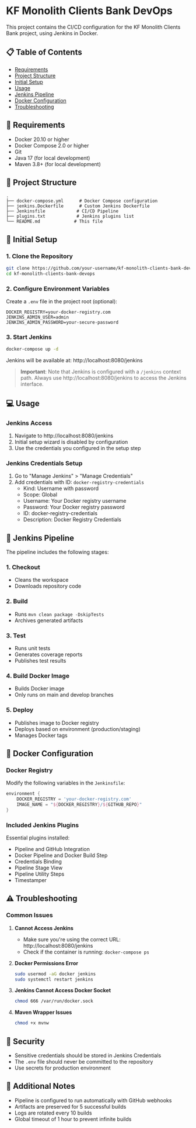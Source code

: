 # KF Monolith Clients Bank DevOps

This project contains the CI/CD configuration for the KF Monolith Clients Bank project, using Jenkins in Docker.

## 📋 Table of Contents

- [Requirements](#requirements)
- [Project Structure](#project-structure)
- [Initial Setup](#initial-setup)
- [Usage](#usage)
- [Jenkins Pipeline](#jenkins-pipeline)
- [Docker Configuration](#docker-configuration)
- [Troubleshooting](#troubleshooting)

## 🔧 Requirements

- Docker 20.10 or higher
- Docker Compose 2.0 or higher
- Git
- Java 17 (for local development)
- Maven 3.8+ (for local development)

## 📁 Project Structure

```
.
├── docker-compose.yml      # Docker Compose configuration
├── jenkins.Dockerfile      # Custom Jenkins Dockerfile
├── Jenkinsfile            # CI/CD Pipeline
├── plugins.txt            # Jenkins plugins list
└── README.md             # This file
```

## 🚀 Initial Setup

### 1. Clone the Repository

```bash
git clone https://github.com/your-username/kf-monolith-clients-bank-devops.git
cd kf-monolith-clients-bank-devops
```

### 2. Configure Environment Variables

Create a `.env` file in the project root (optional):

```env
DOCKER_REGISTRY=your-docker-registry.com
JENKINS_ADMIN_USER=admin
JENKINS_ADMIN_PASSWORD=your-secure-password
```

### 3. Start Jenkins

```bash
docker-compose up -d
```

Jenkins will be available at: http://localhost:8080/jenkins

> **Important**: Note that Jenkins is configured with a `/jenkins` context path. Always use http://localhost:8080/jenkins to access the Jenkins interface.

## 💻 Usage

### Jenkins Access

1. Navigate to http://localhost:8080/jenkins
2. Initial setup wizard is disabled by configuration
3. Use the credentials you configured in the setup step

### Jenkins Credentials Setup

1. Go to "Manage Jenkins" > "Manage Credentials"
2. Add credentials with ID: `docker-registry-credentials`
   - Kind: Username with password
   - Scope: Global
   - Username: Your Docker registry username
   - Password: Your Docker registry password
   - ID: docker-registry-credentials
   - Description: Docker Registry Credentials

## 🔄 Jenkins Pipeline

The pipeline includes the following stages:

### 1. Checkout
- Cleans the workspace
- Downloads repository code

### 2. Build
- Runs `mvn clean package -DskipTests`
- Archives generated artifacts

### 3. Test
- Runs unit tests
- Generates coverage reports
- Publishes test results

### 4. Build Docker Image
- Builds Docker image
- Only runs on main and develop branches

### 5. Deploy
- Publishes image to Docker registry
- Deploys based on environment (production/staging)
- Manages Docker tags

## 🐳 Docker Configuration

### Docker Registry

Modify the following variables in the `Jenkinsfile`:

```groovy
environment {
    DOCKER_REGISTRY = 'your-docker-registry.com'
    IMAGE_NAME = "${DOCKER_REGISTRY}/${GITHUB_REPO}"
}
```

### Included Jenkins Plugins

Essential plugins installed:
- Pipeline and GitHub Integration
- Docker Pipeline and Docker Build Step
- Credentials Binding
- Pipeline Stage View
- Pipeline Utility Steps
- Timestamper

## ⚠️ Troubleshooting

### Common Issues

1. **Cannot Access Jenkins**
   - Make sure you're using the correct URL: http://localhost:8080/jenkins
   - Check if the container is running: `docker-compose ps`

2. **Docker Permissions Error**
   ```bash
   sudo usermod -aG docker jenkins
   sudo systemctl restart jenkins
   ```

3. **Jenkins Cannot Access Docker Socket**
   ```bash
   chmod 666 /var/run/docker.sock
   ```

4. **Maven Wrapper Issues**
   ```bash
   chmod +x mvnw
   ```

## 🔐 Security

- Sensitive credentials should be stored in Jenkins Credentials
- The `.env` file should never be committed to the repository
- Use secrets for production environment

## 📝 Additional Notes

- Pipeline is configured to run automatically with GitHub webhooks
- Artifacts are preserved for 5 successful builds
- Logs are rotated every 10 builds
- Global timeout of 1 hour to prevent infinite builds
